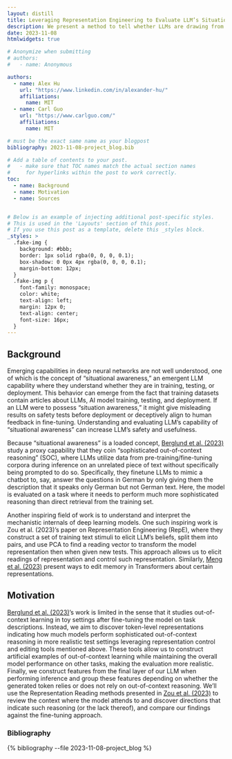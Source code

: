 ```yaml
---
layout: distill
title: Leveraging Representation Engineering to Evaluate LLM’s Situational Awareness
description: We present a method to tell whether LLMs are drawing from knowledge not explicitly mentioned in the prompt by examining token-level representations.
date: 2023-11-08
htmlwidgets: true

# Anonymize when submitting
# authors:
#   - name: Anonymous

authors:
  - name: Alex Hu
    url: "https://www.linkedin.com/in/alexander-hu/"
    affiliations:
      name: MIT
  - name: Carl Guo
    url: "https://www.carlguo.com/"
    affiliations:
      name: MIT

# must be the exact same name as your blogpost
bibliography: 2023-11-08-project_blog.bib  

# Add a table of contents to your post.
#   - make sure that TOC names match the actual section names
#     for hyperlinks within the post to work correctly.
toc:
  - name: Background
  - name: Motivation
  - name: Sources


# Below is an example of injecting additional post-specific styles.
# This is used in the 'Layouts' section of this post.
# If you use this post as a template, delete this _styles block.
_styles: >
  .fake-img {
    background: #bbb;
    border: 1px solid rgba(0, 0, 0, 0.1);
    box-shadow: 0 0px 4px rgba(0, 0, 0, 0.1);
    margin-bottom: 12px;
  }
  .fake-img p {
    font-family: monospace;
    color: white;
    text-align: left;
    margin: 12px 0;
    text-align: center;
    font-size: 16px;
  }
---
```

## Background
Emerging capabilities in deep neural networks are not well understood, one of which is the concept of “situational awareness,” an emergent LLM capability where they understand whether they are in training, testing, or deployment. This behavior can emerge from the fact that training datasets contain articles about LLMs, AI model training, testing, and deployment. If an LLM were to possess “situation awareness,” it might give misleading results on safety tests before deployment or deceptively align to human feedback in fine-tuning. Understanding and evaluating LLM’s capability of “situational awareness” can increase LLM’s safety and usefulness. 

Because “situational awareness” is a loaded concept, [Berglund et al. (2023)](https://arxiv.org/pdf/2309.00667.pdf) study a proxy capability that they coin “sophisticated out-of-context reasoning” (SOC), where LLMs utilize data from pre-training/fine-tuning corpora during inference on an unrelated piece of text without specifically being prompted to do so. Specifically, they finetune LLMs to mimic a chatbot to, say, answer the questions in German by only giving them the description that it speaks only German but not German text. Here, the model is evaluated on a task where it needs to perform much more sophisticated reasoning than direct retrieval from the training set.

Another inspiring field of work is to understand and interpret the mechanistic internals of deep learning models. One such inspiring work is Zou et al. (2023)’s paper on Representation Engineering (RepE), where they construct a set of training text stimuli to elicit LLM’s beliefs, split them into pairs, and use PCA to find a reading vector to transform the model representation then when given new tests. This approach allows us to elicit readings of representation and control such representation. Similarly, [Meng et al. (2023)](https://arxiv.org/pdf/2210.07229.pdf) present ways to edit memory in Transformers about certain representations. 
## Motivation
[Berglund et al. (2023)](https://arxiv.org/pdf/2309.00667.pdf)’s work is limited in the sense that it studies out-of-context learning in toy settings after fine-tuning the model on task descriptions. Instead, we aim to discover token-level representations indicating how much models perform sophisticated out-of-context reasoning in more realistic test settings leveraging representation control and editing tools mentioned above. These tools allow us to construct artificial examples of out-of-context learning while maintaining the overall model performance on other tasks, making the evaluation more realistic. Finally, we construct features from the final layer of our LLM when performing inference and group these features depending on whether the generated token relies or does not rely on out-of-context reasoning. We’ll use the Representation Reading methods presented in [Zou et al. (2023)](https://arxiv.org/pdf/2310.01405.pdf) to review the context where the model attends to and discover directions that indicate such reasoning (or the lack thereof), and compare our findings against the fine-tuning approach.


### Bibliography

{% bibliography --file 2023-11-08-project_blog %}

